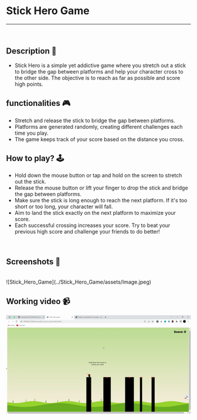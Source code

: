 # **Stick Hero Game**

---

<br>

## **Description 📃**

- Stick Hero is a simple yet addictive game where you stretch out a stick to bridge the gap between platforms and help your character cross to the other side. The objective is to reach as far as possible and score high points.

## **functionalities 🎮**

- Stretch and release the stick to bridge the gap between platforms.
- Platforms are generated randomly, creating different challenges each time you play.
- The game keeps track of your score based on the distance you cross.
  <br>

## **How to play? 🕹️**

- Hold down the mouse button or tap and hold on the screen to stretch out the stick.
- Release the mouse button or lift your finger to drop the stick and bridge the gap between platforms.
- Make sure the stick is long enough to reach the next platform. If it's too short or too long, your character will fall.
- Aim to land the stick exactly on the next platform to maximize your score.
- Each successful crossing increases your score. Try to beat your previous high score and challenge your friends to do better!

<br>

## **Screenshots 📸**

<br>
![Stick_Hero_Game](../Stick_Hero_Game/assets/Image.jpeg)
<br>

## **Working video 📹**

![Stick Hero Game](../../Js-Games/Stick%20Hero%20Game/assets/Stick_hero.gif)
